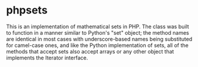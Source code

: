 phpsets
=======

This is an implementation of mathematical sets in PHP. The class was built to
function in a manner similar to Python's "set" object; the method names are
identical in most cases with underscore-based names being substituted for
camel-case ones, and like the Python implementation of sets, all of the methods
that accept sets also accept arrays or any other object that implements the
Iterator interface.

